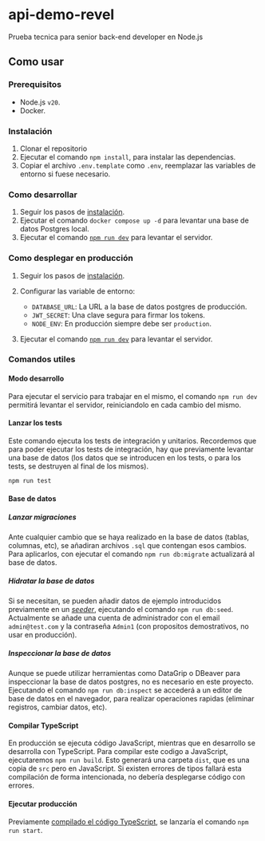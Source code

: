 # api-demo-revel

Prueba tecnica para senior back-end developer en Node.js

## Como usar

### Prerequisitos

- Node.js `v20`.
- Docker.

### Instalación

1. Clonar el repositorio
2. Ejecutar el comando `npm install`, para instalar las dependencias.
3. Copiar el archivo `.env.template` como `.env`, reemplazar las variables de entorno si fuese necesario.

### Como desarrollar

1. Seguir los pasos de [instalación](#instalación).
2. Ejecutar el comando `docker compose up -d` para levantar una base de datos Postgres local.
3. Ejecutar el comando [`npm run dev`](#modo-desarrollo) para levantar el servidor.

### Como desplegar en producción

1. Seguir los pasos de [instalación](#instalación).
2. Configurar las variable de entorno:

   - `DATABASE_URL`: La URL a la base de datos postgres de producción.
   - `JWT_SECRET`: Una clave segura para firmar los tokens.
   - `NODE_ENV`: En producción siempre debe ser `production`.

3. Ejecutar el comando [`npm run dev`](#modo-desarrollo) para levantar el servidor.

### Comandos utiles

#### Modo desarrollo

Para ejecutar el servicio para trabajar en el mismo, el comando `npm run dev` permitirá levantar el servidor, reiniciandolo en cada cambio del mismo.

#### Lanzar los tests

Este comando ejecuta los tests de integración y unitarios. Recordemos que para poder ejecutar los tests de integración, hay que previamente levantar una base de datos (los datos que se introducen en los tests, o para los tests, se destruyen al final de los mismos).

```bash
npm run test
```

#### Base de datos

##### Lanzar migraciones

Ante cualquier cambio que se haya realizado en la base de datos (tablas, columnas, etc), se añadiran archivos `.sql` que contengan esos cambios. Para aplicarlos, con ejecutar el comando `npm run db:migrate` actualizará al base de datos.

##### Hidratar la base de datos

Si se necesitan, se pueden añadir datos de ejemplo introducidos previamente en un [_seeder_](./prisma/seed.ts), ejecutando el comando `npm run db:seed`. Actualmente se añade una cuenta de administrador con el email `admin@test.com` y la contraseña `Admin1` (con propositos demostrativos, no usar en producción).

##### Inspeccionar la base de datos

Aunque se puede utilizar herramientas como DataGrip o DBeaver para inspeccionar la base de datos postgres, no es necesario en este proyecto. Ejecutando el comando `npm run db:inspect` se accederá a un editor de base de datos en el navegador, para realizar operaciones rapidas (eliminar registros, cambiar datos, etc).

#### Compilar TypeScript

En producción se ejecuta código JavaScript, mientras que en desarrollo se desarrolla con TypeScript. Para compilar este codigo a JavaScript, ejecutaremos `npm run build`. Esto generará una carpeta `dist`, que es una copia de `src` pero en JavaScript. Si existen errores de tipos fallará esta compilación de forma intencionada, no debería desplegarse código con errores.

#### Ejecutar producción

Previamente [compilado el código TypeScript](#compilar-typescript), se lanzaría el comando `npm run start`.

